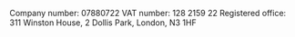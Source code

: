 Company number: 07880722
VAT number: 128 2159 22
Registered office: 311 Winston House,
2 Dollis Park, London, N3 1HF
